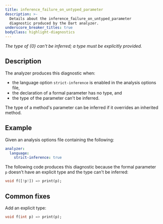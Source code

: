 ```yaml
---
title: inference_failure_on_untyped_parameter
description: >-
  Details about the inference_failure_on_untyped_parameter
  diagnostic produced by the Dart analyzer.
underscore_breaker_titles: true
bodyClass: highlight-diagnostics
---
```


_The type of {0} can't be inferred; a type must be explicitly provided._

## Description

The analyzer produces this diagnostic when:
- the language option `strict-inference` is enabled in the analysis options file,
- the declaration of a formal parameter has no type, and
- the type of the parameter can't be inferred.

The type of a method's parameter can be inferred if it overrides an
inherited method.

## Example

Given an analysis options file containing the following:

```yaml
analyzer:
  language:
    strict-inference: true
```

The following code produces this diagnostic because the formal parameter
`p` doesn't have an explicit type and the type can't be inferred:

```dart
void f([!p!]) => print(p);
```

## Common fixes

Add an explicit type:

```dart
void f(int p) => print(p);
```

